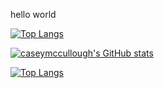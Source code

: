 hello world

[![Top Langs](https://github-readme-stats.vercel.app/api/top-langs/?username=esin87&layout=compact&theme=cobalt)](https://github.com/esin87/github-readme-stats)

[![caseymccullough's GitHub stats](https://github-readme-stats.vercel.app/api?username=caseymccullough)](https://github.com/caseymccullough/github-readme-stats)

[![Top Langs](https://github-readme-stats.vercel.app/api/top-langs/?username=caseymccullough&layout=compact)](https://github.com/caseymccullough/github-readme-stats)
